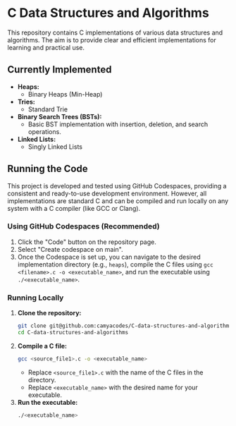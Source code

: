 # C Data Structures and Algorithms

This repository contains C implementations of various data structures and algorithms. The aim is to provide clear and efficient implementations for learning and practical use.

## Currently Implemented 

* **Heaps:**
    * Binary Heaps (Min-Heap)
* **Tries:**
    * Standard Trie
* **Binary Search Trees (BSTs):**
    * Basic BST implementation with insertion, deletion, and search operations.
* **Linked Lists:**
    * Singly Linked Lists

## Running the Code

This project is developed and tested using GitHub Codespaces, providing a consistent and ready-to-use development environment. However, all implementations are standard C and can be compiled and run locally on any system with a C compiler (like GCC or Clang).

### Using GitHub Codespaces (Recommended)

1.  Click the "Code" button on the repository page.
2.  Select "Create codespace on main".
3.  Once the Codespace is set up, you can navigate to the desired implementation directory (e.g., `heaps`), compile the C files using `gcc <filename>.c -o <executable_name>`, and run the executable using `./<executable_name>`.

### Running Locally

1.  **Clone the repository:**
    ```bash
    git clone git@github.com:camyacodes/C-data-structures-and-algorithms.git
    cd C-data-structures-and-algorithms
    ```
3.  **Compile a C file:**
    ```bash
    gcc <source_file1>.c -o <executable_name>
    ```
    * Replace `<source_file1>.c` with the name of the C files in the directory.
    * Replace `<executable_name>` with the desired name for your executable.
4.  **Run the executable:**
    ```bash
    ./<executable_name>
    ```
